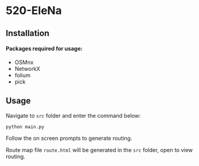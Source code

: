# 520-EleNa

## Installation

#### Packages required for usage:
- OSMnx
- NetworkX
- folium
- pick

## Usage
Navigate to `src` folder and enter the command below:

```python
python main.py
```
Follow the on screen prompts to generate routing.

Route map file `route.html` will be generated in the `src`
folder, open to view routing.
